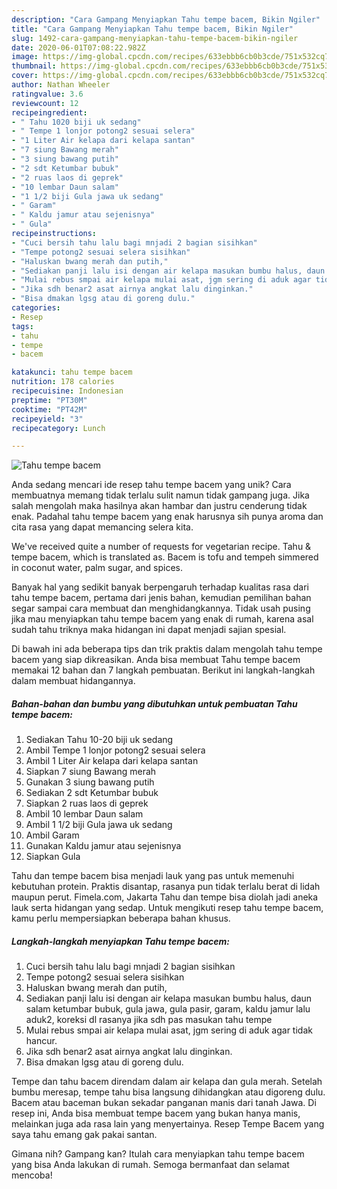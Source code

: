 ```yaml
---
description: "Cara Gampang Menyiapkan Tahu tempe bacem, Bikin Ngiler"
title: "Cara Gampang Menyiapkan Tahu tempe bacem, Bikin Ngiler"
slug: 1492-cara-gampang-menyiapkan-tahu-tempe-bacem-bikin-ngiler
date: 2020-06-01T07:08:22.982Z
image: https://img-global.cpcdn.com/recipes/633ebbb6cb0b3cde/751x532cq70/tahu-tempe-bacem-foto-resep-utama.jpg
thumbnail: https://img-global.cpcdn.com/recipes/633ebbb6cb0b3cde/751x532cq70/tahu-tempe-bacem-foto-resep-utama.jpg
cover: https://img-global.cpcdn.com/recipes/633ebbb6cb0b3cde/751x532cq70/tahu-tempe-bacem-foto-resep-utama.jpg
author: Nathan Wheeler
ratingvalue: 3.6
reviewcount: 12
recipeingredient:
- " Tahu 1020 biji uk sedang"
- " Tempe 1 lonjor potong2 sesuai selera"
- "1 Liter Air kelapa dari kelapa santan"
- "7 siung Bawang merah"
- "3 siung bawang putih"
- "2 sdt Ketumbar bubuk"
- "2 ruas laos di geprek"
- "10 lembar Daun salam"
- "1 1/2 biji Gula jawa uk sedang"
- " Garam"
- " Kaldu jamur atau sejenisnya"
- " Gula"
recipeinstructions:
- "Cuci bersih tahu lalu bagi mnjadi 2 bagian sisihkan"
- "Tempe potong2 sesuai selera sisihkan"
- "Haluskan bwang merah dan putih,"
- "Sediakan panji lalu isi dengan air kelapa masukan bumbu halus, daun salam ketumbar bubuk, gula jawa, gula pasir, garam, kaldu jamur lalu aduk2, koreksi dl rasanya jika sdh pas masukan tahu tempe"
- "Mulai rebus smpai air kelapa mulai asat, jgm sering di aduk agar tidak hancur."
- "Jika sdh benar2 asat airnya angkat lalu dinginkan."
- "Bisa dmakan lgsg atau di goreng dulu."
categories:
- Resep
tags:
- tahu
- tempe
- bacem

katakunci: tahu tempe bacem 
nutrition: 178 calories
recipecuisine: Indonesian
preptime: "PT30M"
cooktime: "PT42M"
recipeyield: "3"
recipecategory: Lunch

---
```



![Tahu tempe bacem](https://img-global.cpcdn.com/recipes/633ebbb6cb0b3cde/751x532cq70/tahu-tempe-bacem-foto-resep-utama.jpg)

Anda sedang mencari ide resep tahu tempe bacem yang unik? Cara membuatnya memang tidak terlalu sulit namun tidak gampang juga. Jika salah mengolah maka hasilnya akan hambar dan justru cenderung tidak enak. Padahal tahu tempe bacem yang enak harusnya sih punya aroma dan cita rasa yang dapat memancing selera kita.

We&#39;ve received quite a number of requests for vegetarian recipe. Tahu &amp; tempe bacem, which is translated as. Bacem is tofu and tempeh simmered in coconut water, palm sugar, and spices.

Banyak hal yang sedikit banyak berpengaruh terhadap kualitas rasa dari tahu tempe bacem, pertama dari jenis bahan, kemudian pemilihan bahan segar sampai cara membuat dan menghidangkannya. Tidak usah pusing jika mau menyiapkan tahu tempe bacem yang enak di rumah, karena asal sudah tahu triknya maka hidangan ini dapat menjadi sajian spesial.


Di bawah ini ada beberapa tips dan trik praktis dalam mengolah tahu tempe bacem yang siap dikreasikan. Anda bisa membuat Tahu tempe bacem memakai 12 bahan dan 7 langkah pembuatan. Berikut ini langkah-langkah dalam membuat hidangannya.

<!--inarticleads1-->

##### Bahan-bahan dan bumbu yang dibutuhkan untuk pembuatan Tahu tempe bacem:

1. Sediakan  Tahu 10-20 biji uk sedang
1. Ambil  Tempe 1 lonjor potong2 sesuai selera
1. Ambil 1 Liter Air kelapa dari kelapa santan
1. Siapkan 7 siung Bawang merah
1. Gunakan 3 siung bawang putih
1. Sediakan 2 sdt Ketumbar bubuk
1. Siapkan 2 ruas laos di geprek
1. Ambil 10 lembar Daun salam
1. Ambil 1 1/2 biji Gula jawa uk sedang
1. Ambil  Garam
1. Gunakan  Kaldu jamur atau sejenisnya
1. Siapkan  Gula


Tahu dan tempe bacem bisa menjadi lauk yang pas untuk memenuhi kebutuhan protein. Praktis disantap, rasanya pun tidak terlalu berat di lidah maupun perut. Fimela.com, Jakarta Tahu dan tempe bisa diolah jadi aneka lauk serta hidangan yang sedap. Untuk mengikuti resep tahu tempe bacem, kamu perlu mempersiapkan beberapa bahan khusus. 

<!--inarticleads2-->

##### Langkah-langkah menyiapkan Tahu tempe bacem:

1. Cuci bersih tahu lalu bagi mnjadi 2 bagian sisihkan
1. Tempe potong2 sesuai selera sisihkan
1. Haluskan bwang merah dan putih,
1. Sediakan panji lalu isi dengan air kelapa masukan bumbu halus, daun salam ketumbar bubuk, gula jawa, gula pasir, garam, kaldu jamur lalu aduk2, koreksi dl rasanya jika sdh pas masukan tahu tempe
1. Mulai rebus smpai air kelapa mulai asat, jgm sering di aduk agar tidak hancur.
1. Jika sdh benar2 asat airnya angkat lalu dinginkan.
1. Bisa dmakan lgsg atau di goreng dulu.


Tempe dan tahu bacem direndam dalam air kelapa dan gula merah. Setelah bumbu meresap, tempe tahu bisa langsung dihidangkan atau digoreng dulu. Bacem atau baceman bukan sekadar panganan manis dari tanah Jawa. Di resep ini, Anda bisa membuat tempe bacem yang bukan hanya manis, melainkan juga ada rasa lain yang menyertainya. Resep Tempe Bacem yang saya tahu emang gak pakai santan. 

Gimana nih? Gampang kan? Itulah cara menyiapkan tahu tempe bacem yang bisa Anda lakukan di rumah. Semoga bermanfaat dan selamat mencoba!
